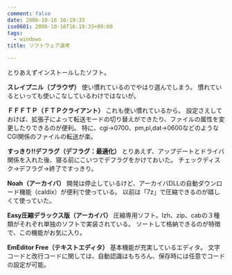 ```yaml
---
comment: false
date: 2006-10-16 16:19:33
iso8601: 2006-10-16T16:19:33+09:00
tags:
  - windows
title: ソフトウェア選考

---
```


とりあえずインストールしたソフト。

<strong>スレイプニル（ブラウザ）</strong>
使い慣れているのでやはり選んでしまう。
慣れているといっても使いこなしているわけではないが。

<strong>ＦＦＦＴＰ（ＦＴＰクライアント）</strong>
これも使い慣れているから。
設定さえしておけば、拡張子によって転送モードの切り替えができたり、ファイルの属性を変更したりできるのが便利。
特に、cgi→0700、pm,pl,dat→0600などのようなCGI関係のファイルの転送が楽。

<strong>すっきり!!デフラグ（デフラグ：最適化）</strong>
とりあえず、アップデートとドライバ関係を入れた後、寝る前にこいつでデフラグをかけておいた。
チェックディスク→デフラグ→終了ですっきり。

<strong>Noah（アーカイバ）</strong>
開発は停止しているけど、アーカイバDLLの自動ダウンロード機能（caldix）が便利で使っている。
以前は「7z」で圧縮できるのが嬉しくて使っていた。

<strong>Easy圧縮デラックス版（アーカイバ）</strong>
圧縮専用ソフト。lzh、zip、cabの３種類がそれぞれ単独のソフトで実装されている。
ソートして格納できるのが特徴で、この機能がお気に入り。

<strong>EmEditor Free（テキストエディタ）</strong>
基本機能が充実しているエディタ。
文字コードと改行コードに関しては、自動認識はもちろん、保存時には任意でコードの設定が可能。

